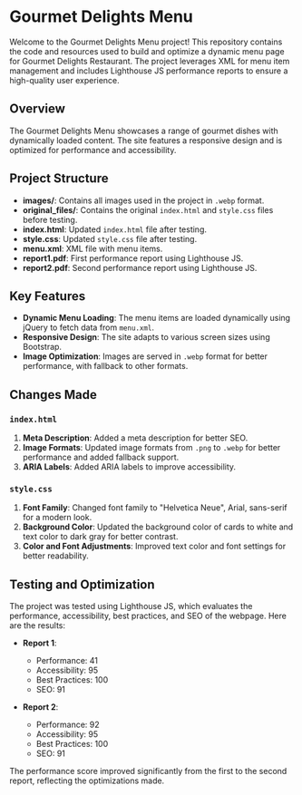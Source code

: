 # Gourmet Delights Menu

Welcome to the Gourmet Delights Menu project! This repository contains the code and resources used to build and optimize a dynamic menu page for Gourmet Delights Restaurant. The project leverages XML for menu item management and includes Lighthouse JS performance reports to ensure a high-quality user experience.

## Overview

The Gourmet Delights Menu showcases a range of gourmet dishes with dynamically loaded content. The site features a responsive design and is optimized for performance and accessibility.

## Project Structure

- **images/**: Contains all images used in the project in `.webp` format.
- **original_files/**: Contains the original `index.html` and `style.css` files before testing.
- **index.html**: Updated `index.html` file after testing.
- **style.css**: Updated `style.css` file after testing.
- **menu.xml**: XML file with menu items.
- **report1.pdf**: First performance report using Lighthouse JS.
- **report2.pdf**: Second performance report using Lighthouse JS.

## Key Features

- **Dynamic Menu Loading**: The menu items are loaded dynamically using jQuery to fetch data from `menu.xml`.
- **Responsive Design**: The site adapts to various screen sizes using Bootstrap.
- **Image Optimization**: Images are served in `.webp` format for better performance, with fallback to other formats.

## Changes Made

### `index.html`
1. **Meta Description**: Added a meta description for better SEO.
2. **Image Formats**: Updated image formats from `.png` to `.webp` for better performance and added fallback support.
3. **ARIA Labels**: Added ARIA labels to improve accessibility.

### `style.css`
1. **Font Family**: Changed font family to "Helvetica Neue", Arial, sans-serif for a modern look.
2. **Background Color**: Updated the background color of cards to white and text color to dark gray for better contrast.
3. **Color and Font Adjustments**: Improved text color and font settings for better readability.

## Testing and Optimization

The project was tested using Lighthouse JS, which evaluates the performance, accessibility, best practices, and SEO of the webpage. Here are the results:

- **Report 1**:
  - Performance: 41
  - Accessibility: 95
  - Best Practices: 100
  - SEO: 91

- **Report 2**:
  - Performance: 92
  - Accessibility: 95
  - Best Practices: 100
  - SEO: 91

The performance score improved significantly from the first to the second report, reflecting the optimizations made.
